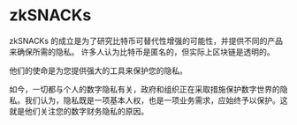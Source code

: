 # 

# zkSNACKs

zkSNACKs 的成立是为了研究比特币可替代性增强的可能性，并提供不同的产品来确保所需的隐私。 许多人认为比特币是匿名的，但实际上区块链是透明的。

他们的使命是为您提供强大的工具来保护您的隐私。

如今，一切都与个人的数字隐私有关，政府和组织正在采取措施保护数字世界的隐私。我们认为，隐私既是一项基本人权，也是一项业务需求，应始终予以保护。这就是他们关注您的数字财务隐私的原因。



